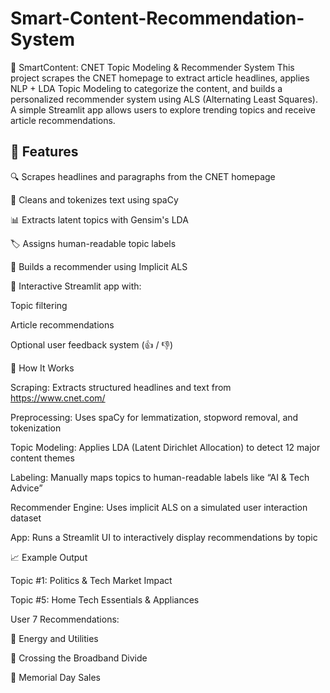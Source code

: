 # Smart-Content-Recommendation-System

🧠 SmartContent: CNET Topic Modeling & Recommender System
This project scrapes the CNET homepage to extract article headlines, applies NLP + LDA Topic Modeling to categorize the content, and builds a personalized recommender system using ALS (Alternating Least Squares). A simple Streamlit app allows users to explore trending topics and receive article recommendations.

## 🚀 Features

🔍 Scrapes headlines and paragraphs from the CNET homepage

🧼 Cleans and tokenizes text using spaCy

📊 Extracts latent topics with Gensim's LDA

🏷 Assigns human-readable topic labels

🧠 Builds a recommender using Implicit ALS

🎯 Interactive Streamlit app with:

Topic filtering

Article recommendations

Optional user feedback system (👍 / 👎)


🧠 How It Works

Scraping: Extracts structured headlines and text from https://www.cnet.com/

Preprocessing: Uses spaCy for lemmatization, stopword removal, and tokenization

Topic Modeling: Applies LDA (Latent Dirichlet Allocation) to detect 12 major content themes

Labeling: Manually maps topics to human-readable labels like “AI & Tech Advice”

Recommender Engine: Uses implicit ALS on a simulated user interaction dataset

App: Runs a Streamlit UI to interactively display recommendations by topic




📈 Example Output

Topic #1: Politics & Tech Market Impact

Topic #5: Home Tech Essentials & Appliances

User 7 Recommendations:

📰 Energy and Utilities

📰 Crossing the Broadband Divide

📰 Memorial Day Sales

